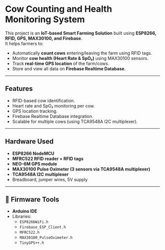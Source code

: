 #  Cow Counting and Health Monitoring System

This project is an **IoT-based Smart Farming Solution** built using **ESP8266, RFID, GPS, MAX30100, and Firebase**.  
It helps farmers to:
- Automatically **count cows** entering/leaving the farm using RFID tags.
- Monitor **cow health (Heart Rate & SpO₂)** using MAX30100 sensors.
- Track **real-time GPS location** of the farm/cows.
- Store and view all data on **Firebase Realtime Database**.

---

##  Features
- RFID-based cow identification.
- Heart rate and SpO₂ monitoring per cow.
- GPS location tracking.
- Firebase Realtime Database integration.
- Scalable for multiple cows (using TCA9548A I2C multiplexer).

---

## Hardware Used
- **ESP8266 NodeMCU**
- **MFRC522 RFID reader + RFID tags**
- **NEO-6M GPS module**
- **MAX30100 Pulse Oximeter (3 sensors via TCA9548A multiplexer)**
- **TCA9548A I2C multiplexer**
- Breadboard, jumper wires, 5V supply

---

## 🔧 Firmware Tools
- **Arduino IDE**
- Libraries:
  - `ESP8266WiFi.h`
  - `Firebase_ESP_Client.h`
  - `MFRC522.h`
  - `MAX30100_PulseOximeter.h`
  - `TinyGPS++.h`
